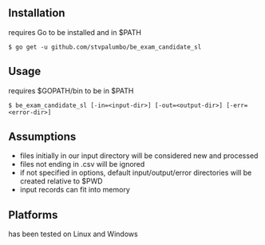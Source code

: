 
## Installation
requires Go to be installed and in $PATH
```
$ go get -u github.com/stvpalumbo/be_exam_candidate_sl
```

## Usage
requires $GOPATH/bin to be in $PATH
```
$ be_exam_candidate_sl [-in=<input-dir>] [-out=<output-dir>] [-err=<error-dir>]
```

## Assumptions
* files initially in our input directory will be considered new and processed
* files not ending in .csv will be ignored
* if not specified in options, default input/output/error directories will be created relative to $PWD
* input records can fit into memory

## Platforms
has been tested on Linux and Windows
